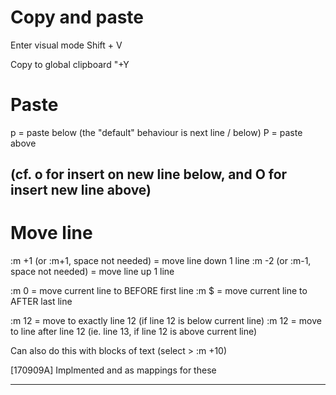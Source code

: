 # Copy and paste

Enter visual mode
Shift + V

Copy to global clipboard
"+Y  

# Paste
p = paste below (the "default" behaviour is next line / below)
P = paste above

(cf. o for insert on new line below, and O for insert new line above)
-------------------------------------------------------------------------
# Move line
:m +1 (or :m+1, space not needed) = move line down 1 line
:m -2 (or :m-1, space not needed) = move line up 1 line

:m 0 = move current line to BEFORE first line
:m $ = move current line to AFTER last line

:m 12 = move to exactly line 12 (if line 12 is below current line)
:m 12 = move to line after line 12 (ie. line 13, if line 12 is above current line)

Can also do this with blocks of text (select > :m +10)

[170909A] Implmented <A-j> and <A-k> as mappings for these

-------------------
